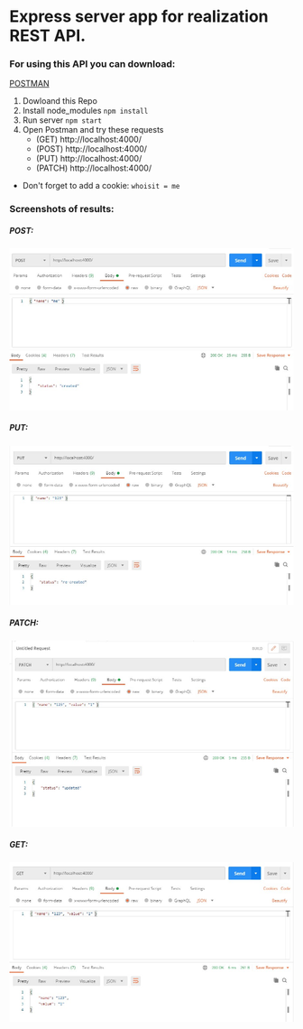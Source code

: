 # Express server app for realization REST API.

### For using this API you can download:

[POSTMAN](https://www.postman.com/)

1. Dowloand this Repo
2. Install node_modules `npm install`
3. Run server `npm start`
4. Open Postman and try these requests
   - (GET) http://localhost:4000/
   - (POST) http://localhost:4000/
   - (PUT) http://localhost:4000/
   - (PATCH) http://localhost:4000/

- Don't forget to add a cookie: `whoisit = me`

### Screenshots of results:

##### POST:

![alt text](screenshots/post_1.jpg 'POST')

##### PUT:

![alt text](screenshots/put_1.jpg 'PUT')

##### PATCH:

![alt text](screenshots/patch_1.jpg 'PATCH')

##### GET:

![alt text](screenshots/get_1.jpg 'GET')
